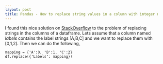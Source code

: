 ```yaml
---
layout: post
title: Pandas - How to replace string values in a column with integer numbers
---
```

I found this nice solution on [StackOverflow](https://unix.stackexchange.com/questions/122795/long-line-wrapping-in-nano) to the problem of replacing strings in the columns of a dataframe. Lets assume that a column named _labels_ contains the label strings [A,B,C] and we want to replace them with [0,1,2]. Then we can do the following,

    mapping = {'A':0, 'B':1, 'C':2}
    df.replace({'Labels': mapping})